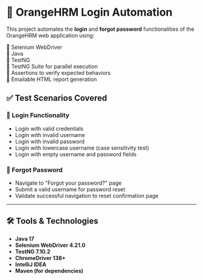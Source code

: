 # 🧪 OrangeHRM Login Automation

This project automates the **login** and **forgot password** functionalities of the OrangeHRM web application using:

 🔹 Selenium WebDriver  
 🔹 Java  
 🔹 TestNG  
 🔹 TestNG Suite for parallel execution  
 🔹 Assertions to verify expected behaviors  
 🔹 Emailable HTML report generation

## ✅ Test Scenarios Covered

### 🔐 Login Functionality
- Login with valid credentials  
- Login with invalid username  
- Login with invalid password  
- Login with lowercase username (case sensitivity test)  
- Login with empty username and password fields  

### 🔁 Forgot Password
- Navigate to "Forgot your password?" page  
- Submit a valid username for password reset  
- Validate successful navigation to reset confirmation page  

---

## 🛠️ Tools & Technologies
- **Java 17**  
- **Selenium WebDriver 4.21.0**  
- **TestNG 7.10.2**  
- **ChromeDriver 138+**  
- **IntelliJ IDEA**  
- **Maven (for dependencies)**

